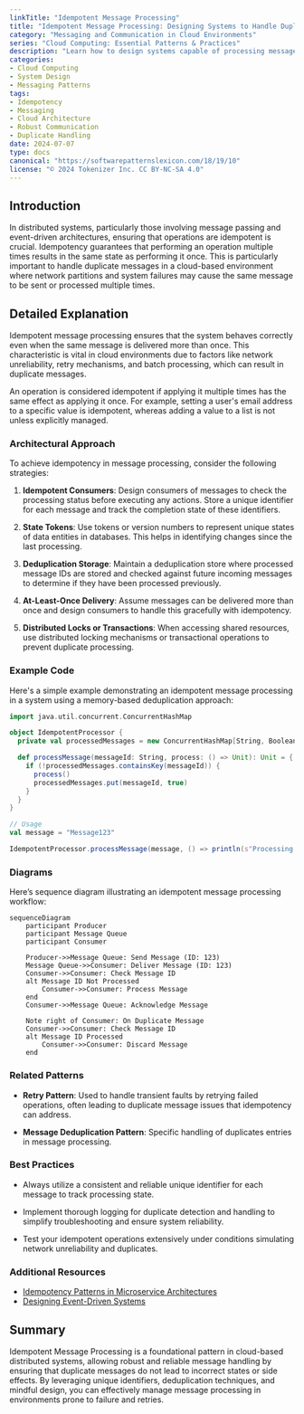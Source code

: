 ```yaml
---
linkTitle: "Idempotent Message Processing"
title: "Idempotent Message Processing: Designing Systems to Handle Duplicate Messages Without Adverse Effects"
category: "Messaging and Communication in Cloud Environments"
series: "Cloud Computing: Essential Patterns & Practices"
description: "Learn how to design systems capable of processing messages idempotently, where duplicates don't cause unwanted side effects, ensuring robust and reliable communication in cloud environments."
categories:
- Cloud Computing
- System Design
- Messaging Patterns
tags:
- Idempotency
- Messaging
- Cloud Architecture
- Robust Communication
- Duplicate Handling
date: 2024-07-07
type: docs
canonical: "https://softwarepatternslexicon.com/18/19/10"
license: "© 2024 Tokenizer Inc. CC BY-NC-SA 4.0"
---
```


## Introduction

In distributed systems, particularly those involving message passing and event-driven architectures, ensuring that operations are idempotent is crucial. Idempotency guarantees that performing an operation multiple times results in the same state as performing it once. This is particularly important to handle duplicate messages in a cloud-based environment where network partitions and system failures may cause the same message to be sent or processed multiple times.

## Detailed Explanation

Idempotent message processing ensures that the system behaves correctly even when the same message is delivered more than once. This characteristic is vital in cloud environments due to factors like network unreliability, retry mechanisms, and batch processing, which can result in duplicate messages.

An operation is considered idempotent if applying it multiple times has the same effect as applying it once. For example, setting a user's email address to a specific value is idempotent, whereas adding a value to a list is not unless explicitly managed.

### Architectural Approach

To achieve idempotency in message processing, consider the following strategies:

1. **Idempotent Consumers**: Design consumers of messages to check the processing status before executing any actions. Store a unique identifier for each message and track the completion state of these identifiers.

2. **State Tokens**: Use tokens or version numbers to represent unique states of data entities in databases. This helps in identifying changes since the last processing.

3. **Deduplication Storage**: Maintain a deduplication store where processed message IDs are stored and checked against future incoming messages to determine if they have been processed previously.

4. **At-Least-Once Delivery**: Assume messages can be delivered more than once and design consumers to handle this gracefully with idempotency.

5. **Distributed Locks or Transactions**: When accessing shared resources, use distributed locking mechanisms or transactional operations to prevent duplicate processing.

### Example Code

Here's a simple example demonstrating an idempotent message processing in a system using a memory-based deduplication approach:

```scala
import java.util.concurrent.ConcurrentHashMap

object IdempotentProcessor {
  private val processedMessages = new ConcurrentHashMap[String, Boolean]()

  def processMessage(messageId: String, process: () => Unit): Unit = {
    if (!processedMessages.containsKey(messageId)) {
      process()
      processedMessages.put(messageId, true)
    }
  }
}

// Usage
val message = "Message123"

IdempotentProcessor.processMessage(message, () => println(s"Processing $message"))
```

### Diagrams

Here’s sequence diagram illustrating an idempotent message processing workflow:

```mermaid
sequenceDiagram
    participant Producer
    participant Message Queue
    participant Consumer

    Producer->>Message Queue: Send Message (ID: 123)
    Message Queue->>Consumer: Deliver Message (ID: 123)
    Consumer->>Consumer: Check Message ID
    alt Message ID Not Processed
        Consumer->>Consumer: Process Message
    end
    Consumer->>Message Queue: Acknowledge Message

    Note right of Consumer: On Duplicate Message
    Consumer->>Consumer: Check Message ID
    alt Message ID Processed
        Consumer->>Consumer: Discard Message
    end
```

### Related Patterns

- **Retry Pattern**: Used to handle transient faults by retrying failed operations, often leading to duplicate message issues that idempotency can address.
  
- **Message Deduplication Pattern**: Specific handling of duplicates entries in message processing.

### Best Practices

- Always utilize a consistent and reliable unique identifier for each message to track processing state.
  
- Implement thorough logging for duplicate detection and handling to simplify troubleshooting and ensure system reliability.
  
- Test your idempotent operations extensively under conditions simulating network unreliability and duplicates.

### Additional Resources

- [Idempotency Patterns in Microservice Architectures](https://docs.example.com/idempotency-patterns)
- [Designing Event-Driven Systems](https://docs.example.com/event-driven-systems)

## Summary

Idempotent Message Processing is a foundational pattern in cloud-based distributed systems, allowing robust and reliable message handling by ensuring that duplicate messages do not lead to incorrect states or side effects. By leveraging unique identifiers, deduplication techniques, and mindful design, you can effectively manage message processing in environments prone to failure and retries.
